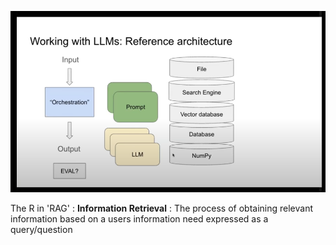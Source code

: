 

![](RAG%20Basics-image-1.png)


The R in  'RAG' : **Information Retrieval** : The process of obtaining relevant information based on a users information need expressed as a query/question




